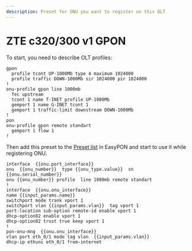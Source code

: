 ```yaml
---
description: Preset for ONU you want to register on this OLT
---
```


# ZTE с320/300 v1 GPON

To start, you need to describe OLT profiles:

```
gpon     
  profile tcont UP-1000Mb type 4 maximum 1024000
  profile traffic DOWN-1000Mb sir 1024000 pir 1024000
!
onu-profile gpon line 1000mb
  fec upstream
  tcont 1 name T-INET profile UP-1000Mb
  gemport 1 name G-INET tcont 1
  gemport 1 traffic-limit downstream DOWN-1000Mb 
!
pon
onu-profile gpon remote standart
  gemport 1 flow 1
!
```

Then add this preset to the [Preset list](./) in EasyPON and start to use it while registering ONU.

```
interface  {{onu.port_interface}} 
onu  {{onu_number}}  type {{onu_type.value}}  sn  {{onu.serial_number}} 
onu {{onu_number}} profile  line 1000mb remote standart
!
interface  {{onu.onu_interface}} 
name {{input_params.name}}
switchport mode trank vport 1
switchport vlan {{input_params.vlan}}  tag vport 1
port-location sub-option remote-id enable vport 1
dhcp-option82 enable vport 1
dhcp-option82 trust true keep vport 1
!
pon-onu-mng  {{onu.onu_interface}} 
vlan port eth_0/1 mode tag vlan  {{input_params.vlan}}
dhcp-ip ethuni eth_0/1 from-internet
```
